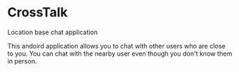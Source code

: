 # CrossTalk
Location base chat application

This andoird application allows you to chat with other users who are close to you.
You can chat with the nearby user even though you don't know them in person.
